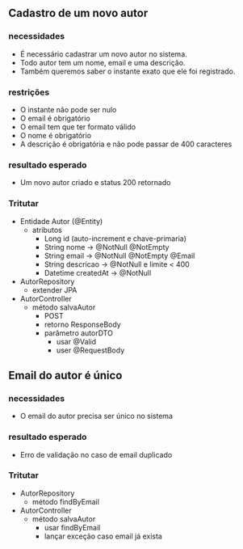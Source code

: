 ## Cadastro de um novo autor
### necessidades

* É necessário cadastrar um novo autor no sistema. 
* Todo autor tem um nome, email e uma descrição. 
* Também queremos saber o instante exato que ele foi registrado.

### restrições
* O instante não pode ser nulo
* O email é obrigatório
* O email tem que ter formato válido
* O nome é obrigatório
* A descrição é obrigatória e não pode passar de 400 caracteres

### resultado esperado
* Um novo autor criado e status 200 retornado

### Tritutar
 * Entidade Autor (@Entity)
   * atributos
     * Long id (auto-increment e chave-primaria)
     * String nome -> @NotNull @NotEmpty
     * String email -> @NotNull @NotEmpty @Email
     * String descricao -> @NotNull e limite < 400
     * Datetime createdAt -> @NotNull
 * AutorRepository
   * extender JPA
 * AutorController
     * método salvaAutor
       * POST
       * retorno ResponseBody
       * parâmetro autorDTO
         * usar @Valid
         * user @RequestBody


## Email do autor é único
### necessidades
 - O email do autor precisa ser único no sistema
### resultado esperado
 - Erro de validação no caso de email duplicado

### Tritutar
 * AutorRepository
   * método findByEmail
 * AutorController
   * método salvaAutor
     * usar findByEmail
     * lançar exceção caso email já exista